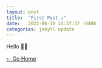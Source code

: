 ```yaml
---
layout: post
title:  "First Post ☕️"
date:   2022-06-10 14:37:37 -0400
categories: jekyll update
---
```

Hello 👋🏻 

[&#129040; Go Home](https://dawes.cc)
